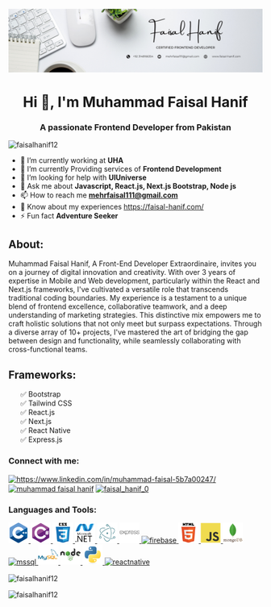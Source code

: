 ![logo](https://github.com/FaisalHanif12/FaisalHanif12/blob/main/Faisal-Banner.png) 
<h1 align="center">Hi 👋, I'm Muhammad Faisal Hanif</h1>
<h3 align="center">A passionate Frontend Developer from Pakistan</h3>

<p align="left"> <img src="https://komarev.com/ghpvc/?username=faisalhanif12&label=Profile%20views&color=0e75b6&style=flat" alt="faisalhanif12" /> </p>

- 🔭 I’m currently working at **UHA**
- 🌱 I’m currently Providing services of **Frontend Development** 
- 🤝 I’m looking for help with **UIUniverse**
- 💬 Ask me about **Javascript, React.js, Next.js Bootstrap, Node js**
- 📫 How to reach me **mehrfaisal111@gmail.com**
- 📄 Know about my experiences https://faisal-hanif.com/
- ⚡ Fun fact **Adventure Seeker**
 
<h2 align="left">About:</h2>

Muhammad Faisal Hanif, A Front-End Developer Extraordinaire, invites you on a journey of digital innovation and creativity. With over 3 years of expertise in Mobile and Web development, particularly within the React and Next.js frameworks, I've cultivated a versatile role that transcends traditional coding boundaries. My experience is a testament to a unique blend of frontend excellence, collaborative teamwork, and a deep understanding of marketing strategies. This distinctive mix empowers me to craft holistic solutions that not only meet but surpass expectations. Through a diverse array of 10+ projects, I've mastered the art of bridging the gap between design and functionality, while seamlessly collaborating with cross-functional teams.

<h2 align="left">Frameworks:</h2>

<ul style="list-style-type: none;">
  <li>✅ Bootstrap</li>
  <li>✅ Tailwind CSS</li>
  <li>✅ React.js</li>
  <li>✅ Next.js</li>
  <li>✅ React Native</li>
  <li>✅ Express.js</li>
</ul>

<h3 align="left">Connect with me:</h3>
<p align="left">
<a href="https://linkedin.com/in/https://www.linkedin.com/in/muhammad-faisal-5b7a00247/" target="blank"><img align="center" src="https://raw.githubusercontent.com/rahuldkjain/github-profile-readme-generator/master/src/images/icons/Social/linked-in-alt.svg" alt="https://www.linkedin.com/in/muhammad-faisal-5b7a00247/" height="30" width="40" /></a>
<a href="https://fb.com/muhammad faisal hanif" target="blank"><img align="center" src="https://raw.githubusercontent.com/rahuldkjain/github-profile-readme-generator/master/src/images/icons/Social/facebook.svg" alt="muhammad faisal hanif" height="30" width="40" /></a>
<a href="https://instagram.com/faisal_hanif_0" target="blank"><img align="center" src="https://raw.githubusercontent.com/rahuldkjain/github-profile-readme-generator/master/src/images/icons/Social/instagram.svg" alt="faisal_hanif_0" height="30" width="40" /></a>
</p>

<h3 align="left">Languages and Tools:</h3>
<p align="left"> <a href="https://www.w3schools.com/cpp/" target="_blank" rel="noreferrer"> <img src="https://raw.githubusercontent.com/devicons/devicon/master/icons/cplusplus/cplusplus-original.svg" alt="cplusplus" width="40" height="40"/> </a> <a href="https://www.w3schools.com/cs/" target="_blank" rel="noreferrer"> <img src="https://raw.githubusercontent.com/devicons/devicon/master/icons/csharp/csharp-original.svg" alt="csharp" width="40" height="40"/> </a> <a href="https://www.w3schools.com/css/" target="_blank" rel="noreferrer"> <img src="https://raw.githubusercontent.com/devicons/devicon/master/icons/css3/css3-original-wordmark.svg" alt="css3" width="40" height="40"/> </a> <a href="https://dotnet.microsoft.com/" target="_blank" rel="noreferrer"> <img src="https://raw.githubusercontent.com/devicons/devicon/master/icons/dot-net/dot-net-original-wordmark.svg" alt="dotnet" width="40" height="40"/> </a> <a href="https://www.electronjs.org" target="_blank" rel="noreferrer"> <img src="https://raw.githubusercontent.com/devicons/devicon/master/icons/electron/electron-original.svg" alt="electron" width="40" height="40"/> </a> <a href="https://expressjs.com" target="_blank" rel="noreferrer"> <img src="https://raw.githubusercontent.com/devicons/devicon/master/icons/express/express-original-wordmark.svg" alt="express" width="40" height="40"/> </a> <a href="https://firebase.google.com/" target="_blank" rel="noreferrer"> <img src="https://www.vectorlogo.zone/logos/firebase/firebase-icon.svg" alt="firebase" width="40" height="40"/> </a> <a href="https://www.w3.org/html/" target="_blank" rel="noreferrer"> <img src="https://raw.githubusercontent.com/devicons/devicon/master/icons/html5/html5-original-wordmark.svg" alt="html5" width="40" height="40"/> </a> <a href="https://developer.mozilla.org/en-US/docs/Web/JavaScript" target="_blank" rel="noreferrer"> <img src="https://raw.githubusercontent.com/devicons/devicon/master/icons/javascript/javascript-original.svg" alt="javascript" width="40" height="40"/> </a> <a href="https://www.mongodb.com/" target="_blank" rel="noreferrer"> <img src="https://raw.githubusercontent.com/devicons/devicon/master/icons/mongodb/mongodb-original-wordmark.svg" alt="mongodb" width="40" height="40"/> </a> <a href="https://www.microsoft.com/en-us/sql-server" target="_blank" rel="noreferrer"> <img src="https://www.svgrepo.com/show/303229/microsoft-sql-server-logo.svg" alt="mssql" width="40" height="40"/> </a> <a href="https://www.mysql.com/" target="_blank" rel="noreferrer"> <img src="https://raw.githubusercontent.com/devicons/devicon/master/icons/mysql/mysql-original-wordmark.svg" alt="mysql" width="40" height="40"/> </a> <a href="https://nodejs.org" target="_blank" rel="noreferrer"> <img src="https://raw.githubusercontent.com/devicons/devicon/master/icons/nodejs/nodejs-original-wordmark.svg" alt="nodejs" width="40" height="40"/> </a> <a href="https://www.python.org" target="_blank" rel="noreferrer"> <img src="https://raw.githubusercontent.com/devicons/devicon/master/icons/python/python-original.svg" alt="python" width="40" height="40"/> </a> <a href="https://reactnative.dev/" target="_blank" rel="noreferrer"> <img src="https://reactnative.dev/img/header_logo.svg" alt="reactnative" width="40" height="40"/> </a> </p>

<p><img align="center" src="https://github-readme-stats.vercel.app/api/top-langs?username=faisalhanif12&show_icons=true&locale=en&layout=compact" alt="faisalhanif12" /></p>

<p><img align="center" src="https://github-readme-streak-stats.herokuapp.com/?user=faisalhanif12&" alt="faisalhanif12" /></p>


